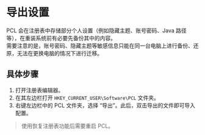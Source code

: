 # 导出设置

PCL 会在注册表中存储部分个人设置（例如隐藏主题、账号密码、Java 路径等），在重装系统前有必要先备份其中的内容。  
需要注意的是，账号密码、隐藏主题等敏感信息只能在同一台电脑上进行备份、还原，无法在更换电脑的情况下进行迁移。

## 具体步骤

1. 打开注册表编辑器。  
2. 在其左边栏打开 `HKEY_CURRENT_USER\Software\PCL` 文件夹。  
3. 右键左边栏中的 PCL 文件夹，选择 “导出”。此后，双击导出的文件即可导入配置。

> 使用恢复注册表功能后需要重启 PCL。
